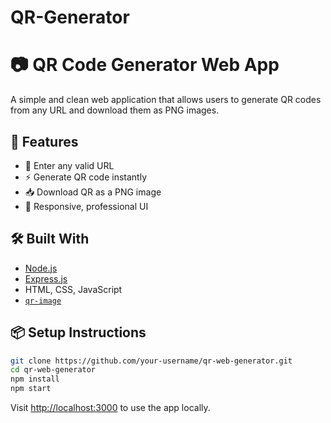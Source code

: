 # QR-Generator
# 📷 QR Code Generator Web App

A simple and clean web application that allows users to generate QR codes from any URL and download them as PNG images.

## 🚀 Features
- 🔗 Enter any valid URL
- ⚡ Generate QR code instantly
- 📥 Download QR as a PNG image
- 💎 Responsive, professional UI

## 🛠️ Built With
- [Node.js](https://nodejs.org/)
- [Express.js](https://expressjs.com/)
- HTML, CSS, JavaScript
- [`qr-image`](https://www.npmjs.com/package/qr-image)

## 📦 Setup Instructions

```bash
git clone https://github.com/your-username/qr-web-generator.git
cd qr-web-generator
npm install
npm start
```

Visit [http://localhost:3000](http://localhost:3000) to use the app locally.
